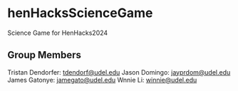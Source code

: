 # henHacksScienceGame
Science Game for HenHacks2024

## Group Members
Tristan Dendorfer: tdendorf@udel.edu
Jason Domingo: jayprdom@udel.edu
James Gatonye: jamegato@udel.edu
Wnnie Li: winnie@udel.edu